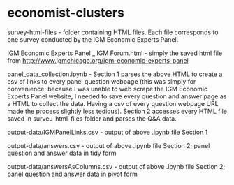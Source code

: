 # economist-clusters

survey-html-files - folder containing HTML files. Each file corresponds to one survey conducted by the IGM Economic Experts Panel. 

IGM Economic Experts Panel _ IGM Forum.html - simply the saved html file from http://www.igmchicago.org/igm-economic-experts-panel

panel_data_collection.ipynb - Section 1 parses the above HTML to create a csv of links to every panel question webpage (this was simply for convenience: because I was unable to web scrape the IGM Economic Experts Panel website, I needed to save every question and answer page as a HTML to collect the data. Having a csv of every question webpage URL made the process slightly less tedious). Section 2 accesses every HTML file saved in surveu-html-files folder and parses the Q&A data.

output-data/IGMPanelLinks.csv - output of above .ipynb file Section 1

output-data/answers.csv - output of above .ipynb file Section 2; panel question and answer data in tidy form

output-data/answersAsColumns.csv - output of above .ipynb file Section 2; panel question and answer data in pivot form
